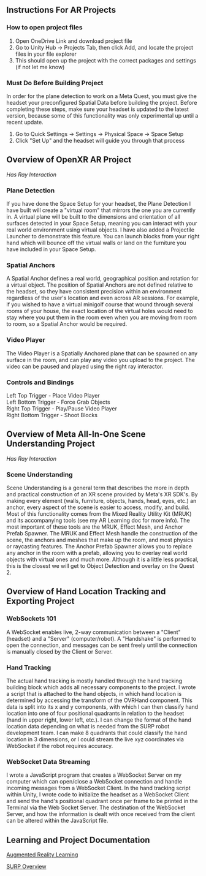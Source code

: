 ## Instructions For AR Projects
### How to open project files
1. Open OneDrive Link and download project file
2. Go to Unity Hub -> Projects Tab, then click Add, and locate the project files in your file explorer
3. This should open up the project with the correct packages and settings (if not let me know)

### Must Do Before Building Project
In order for the plane detection to work on a Meta Quest, you must give the headset your preconfigured Spatial Data before building the project.
Before completing these steps, make sure your headset is updated to the latest version, because some of this functionality was only experimental
up until a recent update.
1. Go to Quick Settings -> Settings -> Physical Space -> Space Setup
2. Click "Set Up" and the headset will guide you through that process

## Overview of OpenXR AR Project
*Has Ray Interaction*
### Plane Detection
If you have done the Space Setup for your headset, the Plane Detection I have built will create a "virtual room" that mirrors the one you are 
currently in. A virtual plane will be built to the dimensions and orientation of all surfaces detected in your Space Setup, meaning you can 
interact with your real world environment using virtual objects. I have also added a Projectile Launcher to demonstrate this feature. You can 
launch blocks from your right hand which will bounce off the virtual walls or land on the furniture you have included in your Space Setup.

### Spatial Anchors
A Spatial Anchor defines a real world, geographical position and rotation for a virtual object. The position of Spatial Anchors are not defined
relative to the headset, so they have consistent precision within an environment regardless of the user's location and even across AR sessions. 
For example, if you wished to have a virtual minigolf course that wound through several rooms of your house, the exact location of the virtual 
holes would need to stay where you put them in the room even when you are moving from room to room, so a Spatial Anchor would be required.

### Video Player
The Video Player is a Spatially Anchored plane that can be spawned on any surface in the room, and can play any video you upload to the project. 
The video can be paused and played using the right ray interactor.

### Controls and Bindings
Left Top Trigger - Place Video Player <br/>
Left Bottom Trigger - Force Grab Objects <br/>
Right Top Trigger - Play/Pause Video Player <br/>
Right Bottom Trigger - Shoot Blocks

## Overview of Meta All-In-One Scene Understanding Project
*Has Ray Interaction*
### Scene Understanding
Scene Understanding is a general term that describes the more in depth and practical construction of an XR scene provided by Meta's XR SDK's. By making every element (walls, furniture, objects, hands, head, eyes, etc.) an anchor, every aspect of the scene is easier to access, modify, and build. Most of this functionality comes from the Mixed Reality Utility Kit (MRUK) and its accompanying tools (see my AR Learning doc for more info). The most important of these tools are the MRUK, Effect Mesh, and Anchor Prefab Spawner. The MRUK and Effect Mesh handle the construction of the scene, the anchors and meshes that make up the room, and most physics or raycasting features. The Anchor Prefab Spawner allows you to replace any anchor in the room with a prefab, allowing you to overlay real world objects with virtual ones and much more. Although it is a little less practical, this is the closest we will get to Object Detection and overlay on the Quest 2.

## Overview of Hand Location Tracking and Exporting Project
### WebSockets 101
A WebSocket enables live, 2-way communication between a "Client" (headset) and a "Server" (computer/robot). A "Handshake" is performed to open the connection, and messages can be sent freely until the connection is manually closed by the Client or Server.
### Hand Tracking
The actual hand tracking is mostly handled through the hand tracking building block which adds all necessary components to the project. I wrote a script that is attached to the hand objects, in which hand location is determined by accessing the transform of the OVRHand component. This data is split into its x and y components, with which I can then classify hand location into one of four positional quadrants in relation to the headset (hand in upper right, lower left, etc.). I can change the format of the hand location data depending on what is needed from the SURP robot development team. I can make 8 quadrants that could classify the hand location in 3 dimensions, or I could stream the live xyz coordinates via WebSocket if the robot requires accuracy.
### WebSocket Data Streaming
I wrote a JavaScript program that creates a WebSocket Server on my computer which can open/close a WebSocket connection and handle incoming messages from a WebSocket Client. In the hand tracking script within Unity, I wrote code to initialize the headset as a WebSocket Client and send the hand's positional quadrant once per frame to be printed in the Terminal via the Web Socket Server. The destination of the WebSocket Server, and how the information is dealt with once received from the client can be altered within the JavaScript file.

## Learning and Project Documentation
[Augmented Reality Learning](https://docs.google.com/document/d/1lSMP8arB5uru4-At-8WbLQpiR-VjMdZmdBnzxvODu0s/edit?usp=sharing)

[SURP Overview](https://docs.google.com/document/d/16f_o1X2NrhacGVFAV2vseqfDpp6lOkFRui4BquvREY4/edit?usp=sharing)

